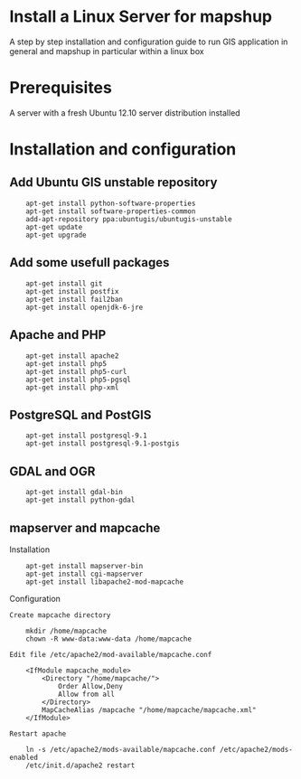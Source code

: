 Install a Linux Server for mapshup
==================================

A step by step installation and configuration guide to run GIS application in general and mapshup in particular within a linux box

Prerequisites
=============

A server with a fresh Ubuntu 12.10 server distribution installed

Installation and configuration
==============================

Add Ubuntu GIS unstable repository
----------------------------------

        apt-get install python-software-properties
        apt-get install software-properties-common
        add-apt-repository ppa:ubuntugis/ubuntugis-unstable
        apt-get update
        apt-get upgrade
    
Add some usefull packages
-------------------------

        apt-get install git
        apt-get install postfix
        apt-get install fail2ban
        apt-get install openjdk-6-jre
    
Apache and PHP
--------------

        apt-get install apache2
        apt-get install php5
        apt-get install php5-curl
        apt-get install php5-pgsql
        apt-get install php-xml

PostgreSQL and PostGIS
----------------------

        apt-get install postgresql-9.1
        apt-get install postgresql-9.1-postgis
    
GDAL and OGR
------------

        apt-get install gdal-bin
        apt-get install python-gdal
    
mapserver and mapcache
----------------------

Installation

        apt-get install mapserver-bin
        apt-get install cgi-mapserver
        apt-get install libapache2-mod-mapcache
    
Configuration

    Create mapcache directory
    
        mkdir /home/mapcache
        chown -R www-data:www-data /home/mapcache
    
    Edit file /etc/apache2/mod-available/mapcache.conf
    
        <IfModule mapcache_module>
            <Directory "/home/mapcache/">
                Order Allow,Deny
                Allow from all
            </Directory>
            MapCacheAlias /mapcache "/home/mapcache/mapcache.xml"
        </IfModule>

    Restart apache
    
        ln -s /etc/apache2/mods-available/mapcache.conf /etc/apache2/mods-enabled
        /etc/init.d/apache2 restart
    
    

    
    
